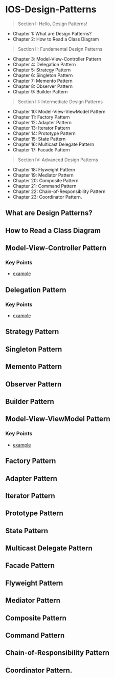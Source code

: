 # IOS-Design-Patterns

> Section I: Hello, Design Patterns!
- Chapter 1: What are Design Patterns? 
- Chapter 2: How to Read a Class Diagram
> Section II: Fundamental Design Patterns
- Chapter 3: Model-View-Controller Pattern
- Chapter 4: Delegation Pattern 
- Chapter 5: Strategy Pattern
- Chapter 6: Singleton Pattern
- Chapter 7: Memento Pattern
- Chapter 8: Observer Pattern
- Chapter 9: Builder Pattern
> Section III: Intermediate Design Patterns
- Chapter 10: Model-View-ViewModel Pattern
- Chapter 11: Factory Pattern
- Chapter 12: Adapter Pattern
- Chapter 13: Iterator Pattern
- Chapter 14: Prototype Pattern
- Chapter 15: State Pattern
- Chapter 16: Multicast Delegate Pattern 
- Chapter 17: Facade Pattern
> Section IV: Advanced Design Patterns 
- Chapter 18: Flyweight Pattern
- Chapter 19: Mediator Pattern
- Chapter 20: Composite Pattern
- Chapter 21: Command Pattern
- Chapter 22: Chain-of-Responsibility Pattern
- Chapter 23: Coordinator Pattern.

## What are Design Patterns? 
## How to Read a Class Diagram

## Model-View-Controller Pattern
### Key Points
- [example]()
## Delegation Pattern 
### Key Points
- [example]()
## Strategy Pattern
## Singleton Pattern
## Memento Pattern
## Observer Pattern
## Builder Pattern

## Model-View-ViewModel Pattern
### Key Points
- [example]()
## Factory Pattern
## Adapter Pattern
## Iterator Pattern
## Prototype Pattern
## State Pattern
## Multicast Delegate Pattern 
## Facade Pattern 

## Flyweight Pattern
## Mediator Pattern
## Composite Pattern
## Command Pattern
## Chain-of-Responsibility Pattern
## Coordinator Pattern.


